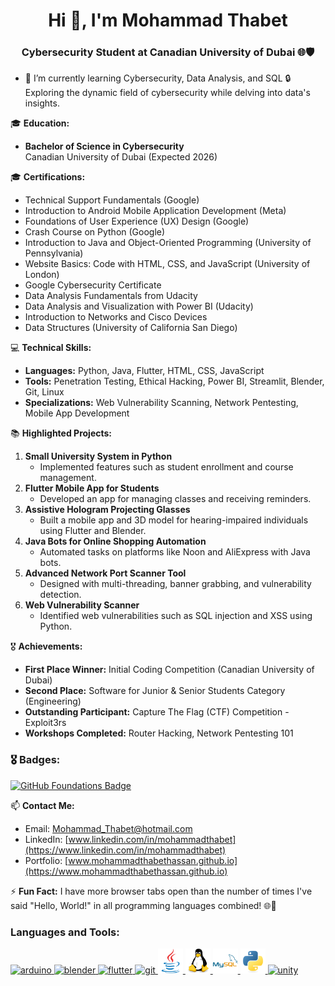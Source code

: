 <h1 align="center">Hi 👋, I'm Mohammad Thabet</h1>
<h3 align="center">Cybersecurity Student at Canadian University of Dubai 🌐🛡️</h3>

- 🌱 I’m currently learning Cybersecurity, Data Analysis, and SQL 🔒  
  Exploring the dynamic field of cybersecurity while delving into data's insights.  

🎓 **Education:**  
  - **Bachelor of Science in Cybersecurity**  
    Canadian University of Dubai (Expected 2026)  

🎓 **Certifications:**  
  - Technical Support Fundamentals (Google)  
  - Introduction to Android Mobile Application Development (Meta)  
  - Foundations of User Experience (UX) Design (Google)  
  - Crash Course on Python (Google)  
  - Introduction to Java and Object-Oriented Programming (University of Pennsylvania)  
  - Website Basics: Code with HTML, CSS, and JavaScript (University of London)  
  - Google Cybersecurity Certificate  
  - Data Analysis Fundamentals from Udacity  
  - Data Analysis and Visualization with Power BI (Udacity)  
  - Introduction to Networks and Cisco Devices  
  - Data Structures (University of California San Diego)  

💻 **Technical Skills:**  
  - **Languages:** Python, Java, Flutter, HTML, CSS, JavaScript  
  - **Tools:** Penetration Testing, Ethical Hacking, Power BI, Streamlit, Blender, Git, Linux  
  - **Specializations:** Web Vulnerability Scanning, Network Pentesting, Mobile App Development  

📚 **Highlighted Projects:**  
1. **Small University System in Python**  
   - Implemented features such as student enrollment and course management.  
2. **Flutter Mobile App for Students**  
   - Developed an app for managing classes and receiving reminders.  
3. **Assistive Hologram Projecting Glasses**  
   - Built a mobile app and 3D model for hearing-impaired individuals using Flutter and Blender.  
4. **Java Bots for Online Shopping Automation**  
   - Automated tasks on platforms like Noon and AliExpress with Java bots.  
5. **Advanced Network Port Scanner Tool**  
   - Designed with multi-threading, banner grabbing, and vulnerability detection.  
6. **Web Vulnerability Scanner**  
   - Identified web vulnerabilities such as SQL injection and XSS using Python.  

🎖️ **Achievements:**  
  - **First Place Winner:** Initial Coding Competition (Canadian University of Dubai)  
  - **Second Place:** Software for Junior & Senior Students Category (Engineering)  
  - **Outstanding Participant:** Capture The Flag (CTF) Competition - Exploit3rs  
  - **Workshops Completed:** Router Hacking, Network Pentesting 101  

<h3 align="left">🎖️ Badges:</h3>
<p align="left">
  <a href="https://www.credly.com/badges/4c1c7cb6-0ac1-4a05-b4a6-1b24473ca384/public_url">
    <img src="https://drive.google.com/file/d/1YYkVLqKwmiEx5PdTsdAS_LFPhPVxB8MR/view?usp=drive_link" alt="GitHub Foundations Badge" width="120" height="120">
  </a>
</p>



📫 **Contact Me:**  
  - Email: Mohammad_Thabet@hotmail.com  
  - LinkedIn: [www.linkedin.com/in/mohammadthabet](https://www.linkedin.com/in/mohammadthabet)  
  - Portfolio: [www.mohammadthabethassan.github.io](https://www.mohammadthabethassan.github.io)  

⚡ **Fun Fact:** I have more browser tabs open than the number of times I've said "Hello, World!" in all programming languages combined! 🌐👾

<h3 align="left">Languages and Tools:</h3>
<p align="left"> 
  <a href="https://www.arduino.cc/" target="_blank" rel="noreferrer"> 
    <img src="https://cdn.worldvectorlogo.com/logos/arduino-1.svg" alt="arduino" width="40" height="40"/> 
  </a> 
  <a href="https://www.blender.org/" target="_blank" rel="noreferrer"> 
    <img src="https://download.blender.org/branding/community/blender_community_badge_white.svg" alt="blender" width="40" height="40"/> 
  </a> 
  <a href="https://flutter.dev" target="_blank" rel="noreferrer"> 
    <img src="https://www.vectorlogo.zone/logos/flutterio/flutterio-icon.svg" alt="flutter" width="40" height="40"/> 
  </a> 
  <a href="https://git-scm.com/" target="_blank" rel="noreferrer"> 
    <img src="https://www.vectorlogo.zone/logos/git-scm/git-scm-icon.svg" alt="git" width="40" height="40"/> 
  </a> 
  <a href="https://www.java.com" target="_blank" rel="noreferrer"> 
    <img src="https://raw.githubusercontent.com/devicons/devicon/master/icons/java/java-original.svg" alt="java" width="40" height="40"/> 
  </a> 
  <a href="https://www.linux.org/" target="_blank" rel="noreferrer"> 
    <img src="https://raw.githubusercontent.com/devicons/devicon/master/icons/linux/linux-original.svg" alt="linux" width="40" height="40"/> 
  </a> 
  <a href="https://www.mysql.com/" target="_blank" rel="noreferrer"> 
    <img src="https://raw.githubusercontent.com/devicons/devicon/master/icons/mysql/mysql-original-wordmark.svg" alt="mysql" width="40" height="40"/> 
  </a> 
  <a href="https://www.python.org" target="_blank" rel="noreferrer"> 
    <img src="https://raw.githubusercontent.com/devicons/devicon/master/icons/python/python-original.svg" alt="python" width="40" height="40"/> 
  </a> 
  <a href="https://unity.com/" target="_blank" rel="noreferrer"> 
    <img src="https://www.vectorlogo.zone/logos/unity3d/unity3d-icon.svg" alt="unity" width="40" height="40"/> 
  </a> 
</p>
